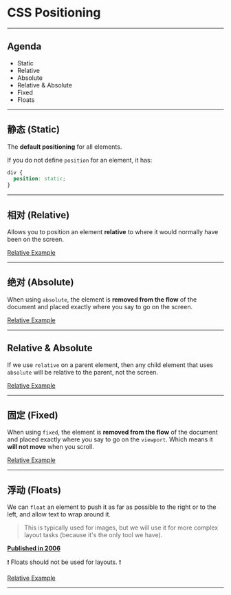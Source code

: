 # CSS Positioning

---

## Agenda

* Static
* Relative
* Absolute
* Relative & Absolute
* Fixed
* Floats

---

## 静态 (Static)

The **default positioning** for all elements.

If you do not define `position` for an element, it has:

```css
div {
  position: static;
}
```

---

## 相对 (Relative)

Allows you to position an element **relative** to where it would normally have been on the screen.

[Relative Example](relative.html)

---

## 绝对 (Absolute)

When using `absolute`, the element is **removed from the flow** of the document and placed exactly where you say to go on the screen.

[Relative Example](absolute.html)

---

## Relative & Absolute

If we use `relative` on a parent element, then any child element that uses `absolute` will be relative to the parent, not the screen.

[Relative Example](relative-and-absolute.html)

---

## 固定 (Fixed)

When using `fixed`, the element is **removed from the flow** of the document and placed exactly where you say to go on the `viewport`. Which means it **will not move** when you scroll.

[Relative Example](fixed.html)

---

## 浮动 (Floats)

We can `float` an element to push it as far as possible to the right or to the left, and allow text to wrap around it.

> This is typically used for images, but we will use it for more complex layout tasks (because it's the only tool we have).

**[Published in 2006](http://www.barelyfitz.com/screencast/html-training/css/positioning/)**

❗ Floats should not be used for layouts. ❗

[Relative Example](floats.html)

---
